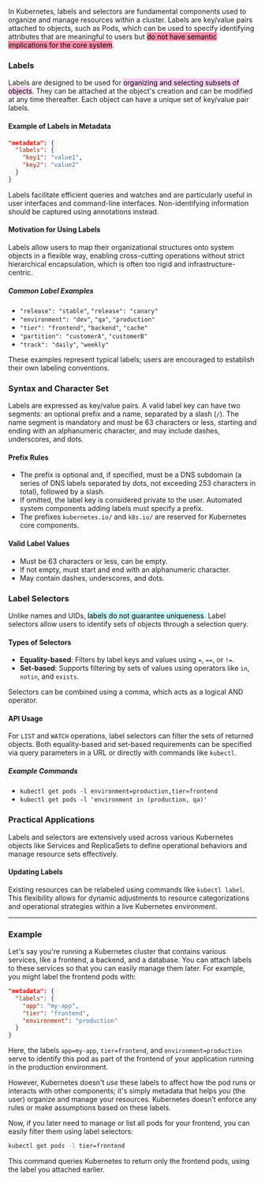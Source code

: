 In Kubernetes, labels and selectors are fundamental components used to organize and manage resources within a cluster. Labels are key/value pairs attached to objects, such as Pods, which can be used to specify identifying attributes that are meaningful to users but <mark style="background: #FF5582A6;">do not have semantic implications for the core system</mark>.

### Labels

Labels are designed to be used for <mark style="background: #FFB8EBA6;">organizing and selecting subsets of objects</mark>. They can be attached at the object's creation and can be modified at any time thereafter. Each object can have a unique set of key/value pair labels.

#### Example of Labels in Metadata
```json
"metadata": {
  "labels": {
    "key1": "value1",
    "key2": "value2"
  }
}
```

Labels facilitate efficient queries and watches and are particularly useful in user interfaces and command-line interfaces. Non-identifying information should be captured using annotations instead.

#### Motivation for Using Labels
Labels allow users to map their organizational structures onto system objects in a flexible way, enabling cross-cutting operations without strict hierarchical encapsulation, which is often too rigid and infrastructure-centric.

##### Common Label Examples
- `"release": "stable"`, `"release": "canary"`
- `"environment": "dev"`, `"qa"`, `"production"`
- `"tier": "frontend"`, `"backend"`, `"cache"`
- `"partition": "customerA"`, `"customerB"`
- `"track": "daily"`, `"weekly"`

These examples represent typical labels; users are encouraged to establish their own labeling conventions.

### Syntax and Character Set

Labels are expressed as key/value pairs. A valid label key can have two segments: an optional prefix and a name, separated by a slash (`/`). The name segment is mandatory and must be 63 characters or less, starting and ending with an alphanumeric character, and may include dashes, underscores, and dots.

#### Prefix Rules
- The prefix is optional and, if specified, must be a DNS subdomain (a series of DNS labels separated by dots, not exceeding 253 characters in total), followed by a slash.
- If omitted, the label key is considered private to the user. Automated system components adding labels must specify a prefix.
- The prefixes `kubernetes.io/` and `k8s.io/` are reserved for Kubernetes core components.

#### Valid Label Values
- Must be 63 characters or less, can be empty.
- If not empty, must start and end with an alphanumeric character.
- May contain dashes, underscores, and dots.

### Label Selectors

Unlike names and UIDs, <mark style="background: #ABF7F7A6;">labels do not guarantee uniqueness</mark>. Label selectors allow users to identify sets of objects through a selection query.

#### Types of Selectors
- **Equality-based**: Filters by label keys and values using `=`, `==`, or `!=`.
- **Set-based**: Supports filtering by sets of values using operators like `in`, `notin`, and `exists`.

Selectors can be combined using a comma, which acts as a logical AND operator.

#### API Usage
For `LIST` and `WATCH` operations, label selectors can filter the sets of returned objects. Both equality-based and set-based requirements can be specified via query parameters in a URL or directly with commands like `kubectl`.

##### Example Commands
- `kubectl get pods -l environment=production,tier=frontend`
- `kubectl get pods -l 'environment in (production, qa)'`

### Practical Applications

Labels and selectors are extensively used across various Kubernetes objects like Services and ReplicaSets to define operational behaviors and manage resource sets effectively.

#### Updating Labels
Existing resources can be relabeled using commands like `kubectl label`. This flexibility allows for dynamic adjustments to resource categorizations and operational strategies within a live Kubernetes environment.

---
### Example

Let's say you're running a Kubernetes cluster that contains various services, like a frontend, a backend, and a database. You can attach labels to these services so that you can easily manage them later. For example, you might label the frontend pods with:

```json
"metadata": {
  "labels": {
    "app": "my-app",
    "tier": "frontend",
    "environment": "production"
  }
}
```

Here, the labels `app=my-app`, `tier=frontend`, and `environment=production` serve to identify this pod as part of the frontend of your application running in the production environment. 

However, Kubernetes doesn't *use* these labels to affect how the pod runs or interacts with other components; it's simply metadata that helps *you* (the user) organize and manage your resources. Kubernetes doesn’t enforce any rules or make assumptions based on these labels. 

Now, if you later need to manage or list all pods for your frontend, you can easily filter them using label selectors:

```bash
kubectl get pods -l tier=frontend
```

This command queries Kubernetes to return only the frontend pods, using the label you attached earlier.